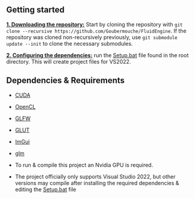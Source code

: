 ## Getting started
<ins>**1. Downloading the repository:**</ins>
Start by cloning the repository with `git clone --recursive https://github.com/Goubermouche/FluidEngine`.
If the repository was cloned non-recursively previously, use `git submodule update --init` to clone the necessary submodules.

<ins>**2. Configuring the dependencies:**</ins>
run the [Setup.bat](https://github.com/Goubermouche/FluidEngine/blob/master/Setup.bat) file found in the root directory. This will create project files for VS2022.

## Dependencies & Requirements

- [CUDA](https://developer.nvidia.com/cuda-downloads)
- [OpenCL](https://www.khronos.org/opencl/)
- [GLFW](https://github.com/TheCherno/GLFW)
- [GLUT](https://www.opengl.org/resources/libraries/glut/glut_downloads.php)
- [ImGui](https://github.com/TheCherno/imgui)
- [glm](https://github.com/g-truc/glm)

- To run & compile this project an Nvidia GPU is required.
- The project officially only supports Visual Studio 2022, but other versions may compile after installing the required dependencies & editing the [Setup.bat](https://github.com/Goubermouche/FluidEngine/blob/master/Setup.bat) file 
